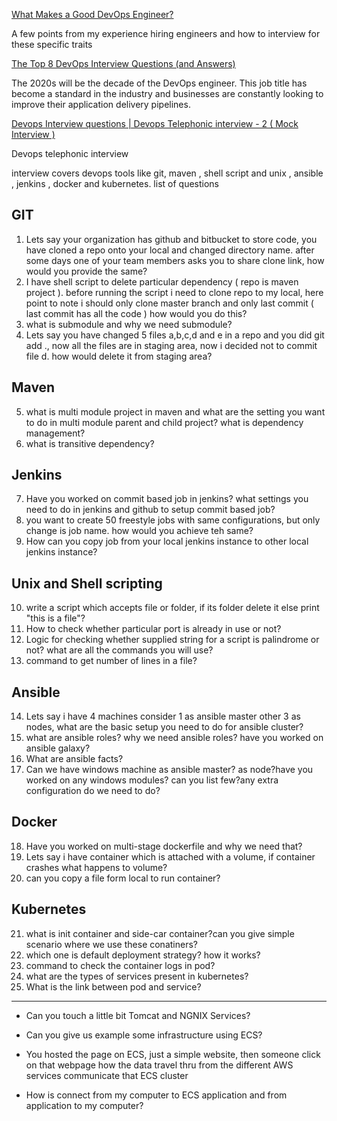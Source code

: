 [What Makes a Good DevOps Engineer?](https://betterprogramming.pub/what-makes-a-good-devops-engineer-f627f3a78f81)

A few points from my experience hiring engineers and how to interview for these specific traits

[The Top 8 DevOps Interview Questions (and Answers)](https://betterprogramming.pub/top-8-devops-interview-questions-and-answers-9120f554d1b9)

The 2020s will be the decade of the DevOps engineer. This job title has become a standard in the industry and businesses are constantly looking to improve their application delivery pipelines.

[Devops Interview questions | Devops Telephonic interview - 2 ( Mock Interview )](https://www.youtube.com/watch?v=lXGAJElFxaA)

Devops telephonic interview

interview covers devops tools like git, maven , shell script and unix , ansible , jenkins , docker and kubernetes.
list of questions

GIT
---------------------------------------------------------------------------------------------------------------------------------
1. Lets say your organization has github and bitbucket to store code, you have cloned a repo onto your local and changed directory name. after some days one of your team members asks you to share clone link, how would you provide the same?
2. I have shell script to delete particular dependency ( repo is maven project ). before running the script i need to clone repo to my local, here point to note i should only clone master branch and only last commit ( last commit has all the code ) how would you do this?
3. what is submodule and why we need submodule?
4. Lets say you have changed 5 files a,b,c,d and e in a repo and you did git add ., now all the files are in staging area, now i decided not to commit file d. how would delete it from staging area?

Maven
--------------------------------------------------------------------------------------------------------------------------
5. what is multi module project in maven and what are the setting you want to do in multi module parent and child project? what is dependency management?
6. what is transitive dependency?

Jenkins
--------------------------------------------------------------------------------------------------------
7. Have you worked on commit based job in jenkins? what settings you need to do in jenkins and github to setup commit based job?
8. you want to create 50 freestyle jobs with same configurations, but only change is job name. how would you achieve teh same?
9. How can you copy job from your local jenkins instance to other local jenkins instance?

Unix and Shell scripting
---------------------------------------------------------------------------------------------------------------------
10. write a script which accepts file or folder, if its folder delete it else print "this is a file"?
11. How to check whether particular port is already in use or not?
12. Logic for checking whether supplied string for a script is palindrome or not? what are all the commands you will use?
13. command to get number of lines in a file?

Ansible
-----------------------------------------------------------------------------------------------------------------------
14. Lets say i have 4 machines consider 1 as ansible master other 3 as nodes, what are the basic setup you need to do for ansible cluster?
15. what are ansible roles? why we need ansible roles? have you worked on ansible galaxy?
16. What are ansible facts?
17. Can we have windows machine as ansible master? as node?have you worked on any windows modules? can you list few?any extra configuration do we need to do?

Docker
------------------------------------------------------------------------------------------------------------------------------
18. Have you worked on multi-stage dockerfile and why we need that?
19. Lets say i have container which is attached with a volume, if container crashes what happens to volume?
20. can you copy a file form local to run container?


Kubernetes
--------------------------------------------------------------------------------------------------------------------------------------
21. what is init container and side-car container?can you give simple scenario where we use these conatiners?
22. which one is default deployment strategy? how it works?
23. command to check the container logs in pod?
24. what are the types of services present in kubernetes?
25. What is the link between pod and service?



---- ---------------

- Can you touch a little bit Tomcat and NGNIX Services?

- Can you give us example some infrastructure using ECS?

- You hosted the page on ECS, just a simple website, then someone click on that webpage how the data travel thru from the different AWS services communicate that ECS cluster

- How is connect from my computer to ECS application and from application to my computer?
